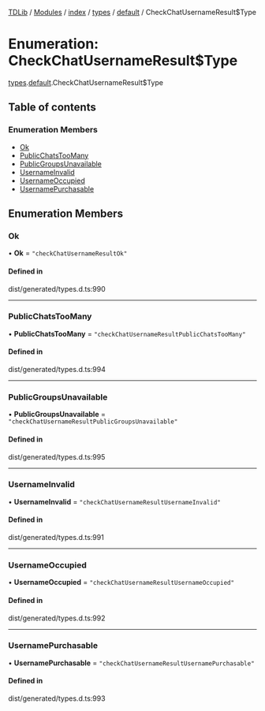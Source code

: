 [TDLib](../README.md) / [Modules](../modules.md) / [index](../modules/index.md) / [types](../modules/index.types.md) / [default](../modules/index.types.default.md) / CheckChatUsernameResult$Type

# Enumeration: CheckChatUsernameResult$Type

[types](../modules/index.types.md).[default](../modules/index.types.default.md).CheckChatUsernameResult$Type

## Table of contents

### Enumeration Members

- [Ok](index.types.default.CheckChatUsernameResult_Type.md#ok)
- [PublicChatsTooMany](index.types.default.CheckChatUsernameResult_Type.md#publicchatstoomany)
- [PublicGroupsUnavailable](index.types.default.CheckChatUsernameResult_Type.md#publicgroupsunavailable)
- [UsernameInvalid](index.types.default.CheckChatUsernameResult_Type.md#usernameinvalid)
- [UsernameOccupied](index.types.default.CheckChatUsernameResult_Type.md#usernameoccupied)
- [UsernamePurchasable](index.types.default.CheckChatUsernameResult_Type.md#usernamepurchasable)

## Enumeration Members

### Ok

• **Ok** = ``"checkChatUsernameResultOk"``

#### Defined in

dist/generated/types.d.ts:990

___

### PublicChatsTooMany

• **PublicChatsTooMany** = ``"checkChatUsernameResultPublicChatsTooMany"``

#### Defined in

dist/generated/types.d.ts:994

___

### PublicGroupsUnavailable

• **PublicGroupsUnavailable** = ``"checkChatUsernameResultPublicGroupsUnavailable"``

#### Defined in

dist/generated/types.d.ts:995

___

### UsernameInvalid

• **UsernameInvalid** = ``"checkChatUsernameResultUsernameInvalid"``

#### Defined in

dist/generated/types.d.ts:991

___

### UsernameOccupied

• **UsernameOccupied** = ``"checkChatUsernameResultUsernameOccupied"``

#### Defined in

dist/generated/types.d.ts:992

___

### UsernamePurchasable

• **UsernamePurchasable** = ``"checkChatUsernameResultUsernamePurchasable"``

#### Defined in

dist/generated/types.d.ts:993
